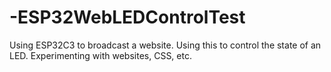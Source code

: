 # -ESP32WebLEDControlTest
Using ESP32C3 to broadcast a website. Using this to control the state of an LED. Experimenting with websites, CSS, etc.
